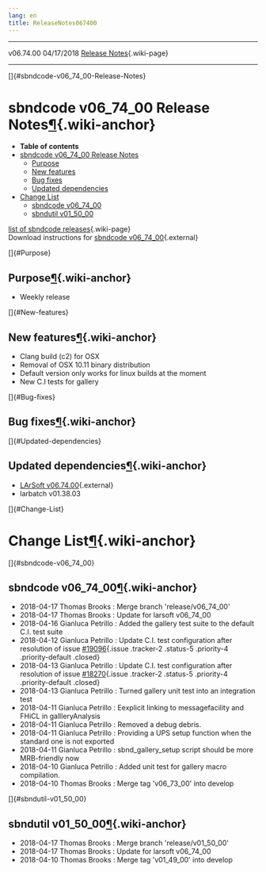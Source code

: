 ```yaml
---
lang: en
title: ReleaseNotes067400
---
```


  ----------- ------------ -- -- ------------------------------------------------------
  v06.74.00   04/17/2018         [Release Notes](ReleaseNotes067400.html){.wiki-page}
  ----------- ------------ -- -- ------------------------------------------------------

[]{#sbndcode-v06_74_00-Release-Notes}

sbndcode v06\_74\_00 Release Notes[¶](#sbndcode-v06_74_00-Release-Notes){.wiki-anchor}
======================================================================================

-   **Table of contents**
-   [sbndcode v06\_74\_00 Release
    Notes](#sbndcode-v06_74_00-Release-Notes)
    -   [Purpose](#Purpose)
    -   [New features](#New-features)
    -   [Bug fixes](#Bug-fixes)
    -   [Updated dependencies](#Updated-dependencies)
-   [Change List](#Change-List)
    -   [sbndcode v06\_74\_00](#sbndcode-v06_74_00)
    -   [sbndutil v01\_50\_00](#sbndutil-v01_50_00)

[list of sbndcode
releases](List_of_SBND_code_releases.html){.wiki-page}\
Download instructions for [sbndcode
v06\_74\_00](http://scisoft.fnal.gov/scisoft/bundles/sbnd/v06_74_00/sbndcode-v06_74_00.html){.external}

[]{#Purpose}

Purpose[¶](#Purpose){.wiki-anchor}
----------------------------------

-   Weekly release

[]{#New-features}

New features[¶](#New-features){.wiki-anchor}
--------------------------------------------

-   Clang build (c2) for OSX
-   Removal of OSX 10.11 binary distribution
-   Default version only works for linux builds at the moment
-   New C.I tests for gallery

[]{#Bug-fixes}

Bug fixes[¶](#Bug-fixes){.wiki-anchor}
--------------------------------------

[]{#Updated-dependencies}

Updated dependencies[¶](#Updated-dependencies){.wiki-anchor}
------------------------------------------------------------

-   [LArSoft
    v06.74.00](https://cdcvs.fnal.gov/redmine/projects/larsoft/wiki/ReleaseNotes067400){.external}
-   larbatch v01.38.03

[]{#Change-List}

Change List[¶](#Change-List){.wiki-anchor}
==========================================

[]{#sbndcode-v06_74_00}

sbndcode v06\_74\_00[¶](#sbndcode-v06_74_00){.wiki-anchor}
----------------------------------------------------------

-   2018-04-17 Thomas Brooks : Merge branch \'release/v06\_74\_00\'
-   2018-04-17 Thomas Brooks : Update for larsoft v06\_74\_00
-   2018-04-16 Gianluca Petrillo : Added the gallery test suite to the
    default C.I. test suite
-   2018-04-12 Gianluca Petrillo : Update C.I. test configuration after
    resolution of issue
    [\#19096](/redmine/issues/19096 "Feature: Reference file paths expressed with variables are not fully supported by the C.I. system (Closed)"){.issue
    .tracker-2 .status-5 .priority-4 .priority-default .closed}
-   2018-04-13 Gianluca Petrillo : Update C.I. test configuration after
    resolution of issue
    [\#18270](/redmine/issues/18270 "Feature: Have test_runner find the test configuration file from the source directory (Closed)"){.issue
    .tracker-2 .status-5 .priority-4 .priority-default .closed}
-   2018-04-13 Gianluca Petrillo : Turned gallery unit test into an
    integration test
-   2018-04-11 Gianluca Petrillo : Eexplicit linking to messagefacility
    and FHiCL in gallleryAnalysis
-   2018-04-11 Gianluca Petrillo : Removed a debug debris.
-   2018-04-11 Gianluca Petrillo : Providing a UPS setup function when
    the standard one is not exported
-   2018-04-11 Gianluca Petrillo : sbnd\_gallery\_setup script should be
    more MRB-friendly now
-   2018-04-10 Gianluca Petrillo : Added unit test for gallery macro
    compilation.
-   2018-04-10 Thomas Brooks : Merge tag \'v06\_73\_00\' into develop

[]{#sbndutil-v01_50_00}

sbndutil v01\_50\_00[¶](#sbndutil-v01_50_00){.wiki-anchor}
----------------------------------------------------------

-   2018-04-17 Thomas Brooks : Merge branch \'release/v01\_50\_00\'
-   2018-04-17 Thomas Brooks : Update for larsoft v06\_74\_00
-   2018-04-10 Thomas Brooks : Merge tag \'v01\_49\_00\' into develop
